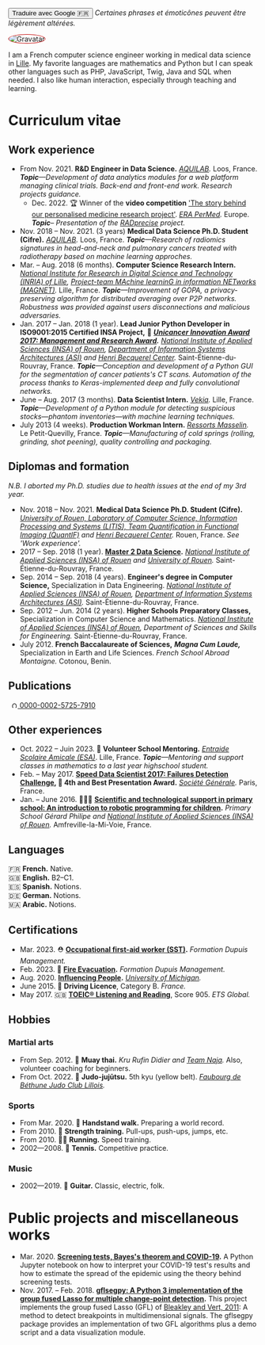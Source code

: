 <button onclick="window.location.href='https://alexandrehuat-github-io.translate.goog/?_x_tr_sl=en&_x_tr_tl=fr&_x_tr_hl=fr&_x_tr_pto=wapp';">Traduire avec Google 🇫🇷</button>
*Certaines phrases et émoticônes peuvent être légèrement altérées.*

<img src="http://gravatar.com/avatar/f6fa57646c85a6e933afac27d012ffb5?s=144&d=404" alt="Gravatar" style="border-radius: 50%; border: 1px solid #C30000;">

I am a French computer science engineer working in medical data science in [Lille](https://goo.gl/maps/Hhj2u9o7F45jnyJi8).
My favorite languages are mathematics and Python but I can speak other languages such as PHP, JavaScript, Twig, Java and SQL when needed.
I also like human interaction, especially through teaching and learning.

# Curriculum vitae

## Work experience

* From Nov. 2021. **R&D Engineer in Data Science.** *[AQUILAB](https://www.aquilab.com/).* Loos, France. *__Topic__—Development of data analytics modules for a web platform managing clinical trials. Back-end and front-end work. Research projects guidance.*
  * Dec. 2022. 🏆 Winner of the **video competition** ['The story behind our personalised medicine research project'](https://erapermed.isciii.es/the-story-behind-our-personalised-medicine-research-project-video-competition/). *[ERA PerMed](https://erapermed.isciii.es/).* Europe. *__Topic__– Presentation of the [RADprecise](https://youtu.be/yR9LXra8Wz8) project.*
* Nov. 2018 – Nov. 2021. (3 years) **Medical Data Science Ph.D. Student (Cifre).** *[AQUILAB](https://www.aquilab.com/).* Loos, France. *__Topic__—Research of radiomics signatures in head-and-neck and pulmonary cancers treated with radiotherapy based on machine learning approches.*
* Mar. – Aug. 2018 (6 months).  **Computer Science Research Intern.** *[National Institute for Research in Digital Science and Technology (INRIA) of Lille](https://www.inria.fr/centre/lille), [Project-team MAchine learninG in information NETworks (MAGNET)](https://team.inria.fr/magnet).* Lille, France. *__Topic__—Improvement of GOPA, a privacy-preserving algorithm for distributed averaging over P2P networks. Robustness was provided against users disconnections and malicious adversaries.*
* Jan. 2017 – Jan. 2018 (1 year). **Lead Junior Python Developer in ISO9001:2015 Certified INSA Project,** 🏅 **_[Unicancer Innovation Award 2017: Management and Research Award](http://www.unicancer.fr/actualites/groupe/prix-unicancer-innovation-2017-les-centres-reinventent-cancerologie-pour-les-patients#bodycomp)._** *[National Institute of Applied Sciences (INSA) of Rouen](https://www.insa-rouen.fr), [Department of Information Systems Architectures (ASI)](http://asi.insa-rouen.fr) and [Henri Becquerel Center](http://www.becquerel.fr).* Saint-Étienne-du-Rouvray, France. *__Topic__—Conception and development of a Python GUI for the segmentation of cancer patients's CT scans. Automation of the process thanks to Keras-implemented deep and fully convolutional networks.*
* June – Aug. 2017 (3 months). **Data Scientist Intern.** *[Vekia](http://www.vekia.fr).* Lille, France. *__Topic__—Development of a Python module for detecting suspicious stocks—phantom inventories—with machine learning techniques.*
* July 2013 (4 weeks). **Production Workman Intern.** *[Ressorts Masselin](http://www.masselin.com).* Le Petit-Quevilly, France. _**Topic**—Manufacturing of cold springs (rolling, grinding, shot peening), quality controlling and packaging._

## Diplomas and formation

*N.B. I aborted my Ph.D. studies due to health issues at the end of my 3rd year.*
* Nov. 2018 – Nov. 2021. **Medical Data Science Ph.D. Student (Cifre).** *[University of Rouen, Laboratory of Computer Science, Information Processing and Systems (LITIS), Team Quantification in Functional Imaging (QuantIF)](http://www.litislab.fr/equipe/quantif) and [Henri Becquerel Center](https://www.becquerel.fr/la-recherche/recherche-fondamentale).* Rouen, France. *See 'Work experience'.*
* 2017 – Sep. 2018 (1 year). **[Master 2 Data Science](http://mastersid.univ-rouen.fr/en/sd.php).** *[National Institute of Applied Sciences (INSA) of Rouen](https://www.insa-rouen.fr) and [University of Rouen](http://www.univ-rouen.fr).* Saint-Étienne-du-Rouvray, France.
* Sep. 2014 – Sep. 2018 (4 years). **Engineer's degree in Computer Science,** Specialization in Data Engineering. *[National Institute of Applied Sciences (INSA) of Rouen](https://www.insa-rouen.fr), [Department of Information Systems Architectures (ASI)](http://asi.insa-rouen.fr).* Saint-Étienne-du-Rouvray, France.
* Sep. 2012 – Jun. 2014 (2 years). **Higher Schools Preparatory Classes,** Specialization in Computer Science and Mathematics. *[National Institute of Applied Sciences (INSA) of Rouen](https://www.insa-rouen.fr), Department of Sciences and Skills for Engineering.* Saint-Étienne-du-Rouvray, France.
* July 2012. **French Baccalaureate of Sciences,** **_Magna Cum Laude,_** Specialization in Earth and Life Sciences. *French School Abroad Montaigne.* Cotonou, Benin.

## Publications

<a
id="cy-effective-orcid-url"
class="underline"
href="https://orcid.org/0000-0002-5725-7910"
target="orcid.widget"
rel="me noopener noreferrer"
style="vertical-align: top">
<img
src="https://orcid.org/sites/default/files/images/orcid_16x16.png"
height="12pt"
style="margin-inline-start: 0.5em"
alt="ORCID iD icon"/>
0000-0002-5725-7910
</a>

<div>
<script src="https://bibbase.org/show?bib=https%3A%2F%2Fraw.githubusercontent.com%2Falexandrehuat%2Falexandrehuat.github.io%2Fmaster%2Fmy_publications.bib&jsonp=1&folding=1&commas=1"></script>
</div>

## Other experiences

* Oct. 2022 – Juin 2023. 🤝 **Volunteer School Mentoring.** *[Entraide Scolaire Amicale (ESA)](https://www.entraidescolaireamicale.org/)*. Lille, France. *__Topic__—Mentoring and support classes in mathematics to a last year highschool student.*
* Feb. – May 2017.  **[Speed Data Scientist 2017: Failures Detection Challenge](http://speed-data-scientist.bemyapp.com), 🏅 4th and Best Presentation Award.** *[Société Générale](https://www.societegenerale.fr).* Paris, France.
* Jan. – June 2016. 👨🏻‍🏫 **[Scientific and technological support in primary school: An introduction to robotic programming for children](https://www.dropbox.com/s/s3966fsgtphrx1s/ASTEP2016_AlexandreHuat_Rapport.pdf?dl=0).** *Primary School Gérard Philipe and [National Institute of Applied Sciences (INSA) of Rouen](https://www.insa-rouen.fr).* Amfreville-la-Mi-Voie, France.

## Languages
<ul style="list-style: none; padding-left: 0;">
<li>🇫🇷 <strong>French.</strong> Native.</li>
<li>🇬🇧 <strong>English.</strong> B2–C1.</li>
<li>🇪🇸 <strong>Spanish.</strong> Notions.</li>
<li>🇩🇪 <strong>German.</strong> Notions.</li>
<li>🇲🇦 <strong>Arabic.</strong> Notions.</li>
</ul>

## Certifications

* Mar. 2023. ⛑️ **[Occupational first-aid worker (SST)](https://www.fdmformation.fr/formation-sst).** *Formation Dupuis Management.*
* Feb. 2023. 🦺 **[Fire Evacuation](https://www.fdmformation.fr/formation-securite-incendie).** *Formation Dupuis Management.*
* Aug. 2020. **[Influencing People](https://coursera.org/verify/22ZUNZ33BPU4).**
  *[University of Michigan](https://umich.edu).*
* June 2015. 🚗 **Driving Licence**, Category B. *France.*
* May 2017. 🇬🇧 **[TOEIC® Listening and Reading](https://www.etsglobal.org/fr/en/test-type-family/toeic-listening-and-reading-test)**, Score 905. *ETS Global.*

## Hobbies

### Martial arts

* From Sep. 2012. 🥊 **Muay thai.** *Kru Rufin Didier and [Team Naja](https://team-naja.fr).* Also, volunteer coaching for beginners.
* From Oct. 2022. 🥋 **Judo-jujūtsu.** 5th kyu (yellow belt). *[Faubourg de Béthune Judo Club Lillois](https://faubourg-de-bethune-judo-club-lillois.ffjudo.com).*

### Sports

* From Mar. 2020. 🤸 **Handstand walk.** Preparing a world record.
* From 2010. 💪 **Strength training.** Pull-ups, push-ups, jumps, etc.
* From 2010. 🏃‍♂️ **Running.** Speed training.
* 2002—2008. 🎾 **Tennis.** Competitive practice.

### Music

* 2002—2019. 🎸 **Guitar.** Classic, electric, folk.

# Public projects and miscellaneous works

* Mar. 2020. **[Screening tests, Bayes's theorem and COVID-19](https://gist.github.com/alexandrehuat/f0c7854e911847ef74e79b60cbd9747c).** A Python Jupyter notebook on how to interpret your COVID-19 test's results and how to estimate the spread of the epidemic using the theory behind screening tests.
* Nov. 2017. – Feb. 2018. **[gflsegpy: A Python 3 implementation of the group fused Lasso for multiple change-point detection](https://github.com/alexandrehuat/gflsegpy).** This project implements the group fused Lasso (GFL) of [Bleakley and Vert, 2011](https://arxiv.org/abs/1106.4199): A method to detect breakpoints in multidimensional signals. The gflsegpy package provides an implementation of two GFL algorithms plus a demo script and a data visualization module.
